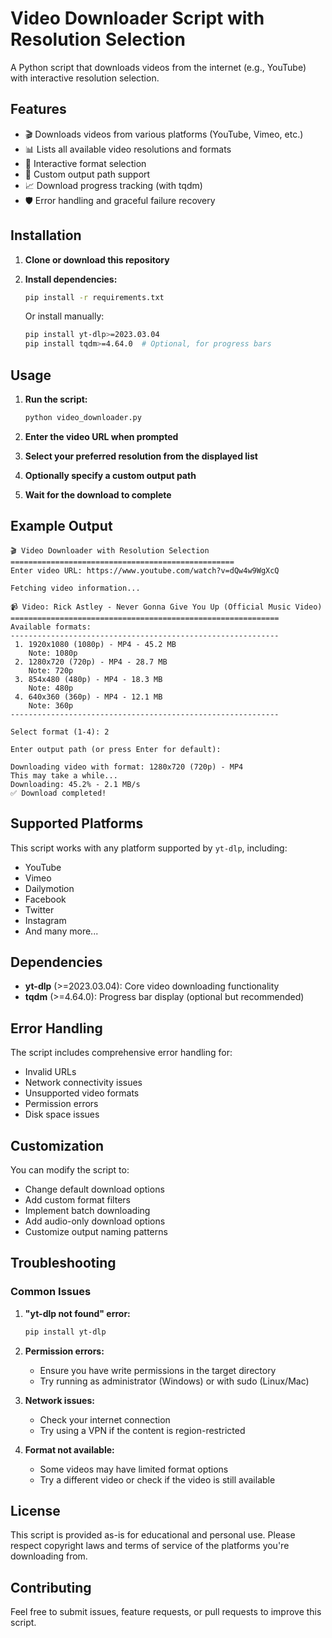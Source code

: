 # Video Downloader Script with Resolution Selection

A Python script that downloads videos from the internet (e.g., YouTube) with interactive resolution selection.

## Features

- 🎬 Downloads videos from various platforms (YouTube, Vimeo, etc.)
- 📊 Lists all available video resolutions and formats
- 🎯 Interactive format selection
- 📁 Custom output path support
- 📈 Download progress tracking (with tqdm)
- 🛡️ Error handling and graceful failure recovery

## Installation

1. **Clone or download this repository**
2. **Install dependencies:**

   ```bash
   pip install -r requirements.txt
   ```

   Or install manually:

   ```bash
   pip install yt-dlp>=2023.03.04
   pip install tqdm>=4.64.0  # Optional, for progress bars
   ```

## Usage

1. **Run the script:**

   ```bash
   python video_downloader.py
   ```

2. **Enter the video URL when prompted**

3. **Select your preferred resolution from the displayed list**

4. **Optionally specify a custom output path**

5. **Wait for the download to complete**

## Example Output

```
🎬 Video Downloader with Resolution Selection
==================================================
Enter video URL: https://www.youtube.com/watch?v=dQw4w9WgXcQ

Fetching video information...

📹 Video: Rick Astley - Never Gonna Give You Up (Official Music Video)
============================================================
Available formats:
------------------------------------------------------------
 1. 1920x1080 (1080p) - MP4 - 45.2 MB
    Note: 1080p
 2. 1280x720 (720p) - MP4 - 28.7 MB
    Note: 720p
 3. 854x480 (480p) - MP4 - 18.3 MB
    Note: 480p
 4. 640x360 (360p) - MP4 - 12.1 MB
    Note: 360p
------------------------------------------------------------

Select format (1-4): 2

Enter output path (or press Enter for default):

Downloading video with format: 1280x720 (720p) - MP4
This may take a while...
Downloading: 45.2% - 2.1 MB/s
✅ Download completed!
```

## Supported Platforms

This script works with any platform supported by `yt-dlp`, including:

- YouTube
- Vimeo
- Dailymotion
- Facebook
- Twitter
- Instagram
- And many more...

## Dependencies

- **yt-dlp** (>=2023.03.04): Core video downloading functionality
- **tqdm** (>=4.64.0): Progress bar display (optional but recommended)

## Error Handling

The script includes comprehensive error handling for:

- Invalid URLs
- Network connectivity issues
- Unsupported video formats
- Permission errors
- Disk space issues

## Customization

You can modify the script to:

- Change default download options
- Add custom format filters
- Implement batch downloading
- Add audio-only download options
- Customize output naming patterns

## Troubleshooting

### Common Issues

1. **"yt-dlp not found" error:**

   ```bash
   pip install yt-dlp
   ```

2. **Permission errors:**

   - Ensure you have write permissions in the target directory
   - Try running as administrator (Windows) or with sudo (Linux/Mac)

3. **Network issues:**

   - Check your internet connection
   - Try using a VPN if the content is region-restricted

4. **Format not available:**
   - Some videos may have limited format options
   - Try a different video or check if the video is still available

## License

This script is provided as-is for educational and personal use. Please respect copyright laws and terms of service of the platforms you're downloading from.

## Contributing

Feel free to submit issues, feature requests, or pull requests to improve this script.
